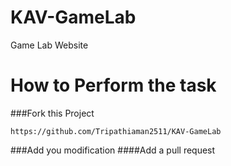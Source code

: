 # KAV-GameLab
Game Lab Website
# How to Perform the task 
###Fork this Project
~~~
https://github.com/Tripathiaman2511/KAV-GameLab
~~~

###Add you modification
####Add a pull request
